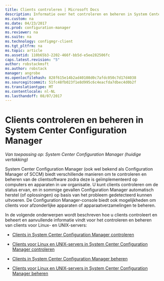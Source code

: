 ```yaml
---
title: Clients controleren | Microsoft Docs
description: Informatie over het controleren en beheren in System Center Configuration Manager-clients.
ms.custom: na
ms.date: 04/23/2017
ms.prod: configuration-manager
ms.reviewer: na
ms.suite: na
ms.technology: configmgr-client
ms.tgt_pltfrm: na
ms.topic: article
ms.assetid: 110b65b3-2202-466f-bb5d-e5ee282506fc
caps.latest.revision: "5"
author: robstackmsft
ms.author: robstack
manager: angrobe
ms.openlocfilehash: 828f615e14b2ad40108d0c7afdc050c7d17d4038
ms.sourcegitcommit: 51fc48fb023f1e8d995c6c4eacfda7dbec4d0b2f
ms.translationtype: MT
ms.contentlocale: nl-NL
ms.lasthandoff: 08/07/2017
---
```

# <a name="monitor-and-manage-clients-in-system-center-configuration-manager"></a>Clients controleren en beheren in System Center Configuration Manager

*Van toepassing op: System Center Configuration Manager (huidige vertakking)*

System Center Configuration Manager (ook wel bekend als Configuration Manager of SCCM) biedt verschillende manieren om te controleren en beheren van de clientsoftware zodra deze is geïmplementeerd op computers en apparaten in uw organisatie.  U kunt clients controleren om de status ervan, en in sommige gevallen Configuration Manager automatisch herstel (of oplossingen) op basis van het probleem gedetecteerd kunnen uitvoeren. De Configuration Manager-console biedt ook mogelijkheden om clients voor afzonderlijke apparaten of apparaatverzamelingen te beheren.  

 In de volgende onderwerpen wordt beschreven hoe u clients controleert en beheert en aanvullende informatie vindt voor het controleren en beheren van clients voor Linux- en UNIX-servers:  

-   [Clients in System Center Configuration Manager controleren](../../../core/clients/manage/monitor-clients.md)  

-   [Clients voor Linux en UNIX-servers in System Center Configuration Manager controleren](../../../core/clients/manage/monitor-clients-for-linux-and-unix-servers.md)  

-   [Clients in System Center Configuration Manager beheren](../../../core/clients/manage/manage-clients.md)  

-   [Clients voor Linux en UNIX-servers in System Center Configuration Manager beheren](../../../core/clients/manage/manage-clients-for-linux-and-unix-servers.md)  
